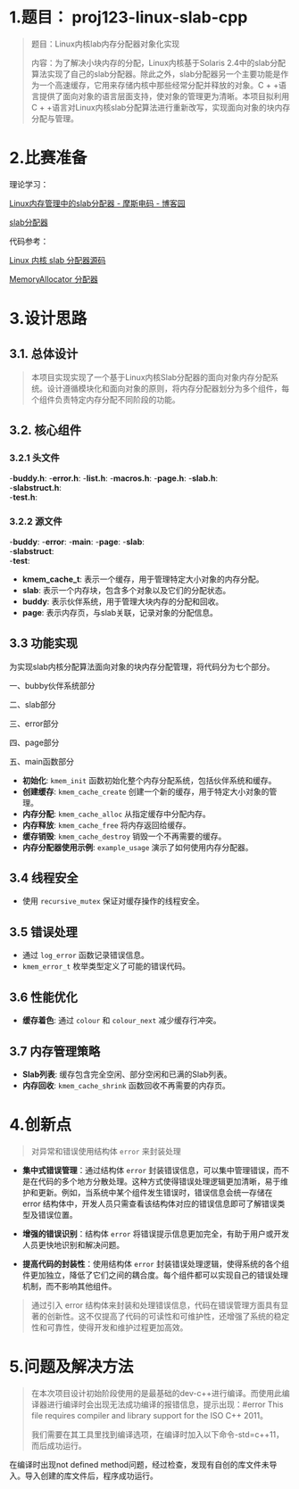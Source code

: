 # 1.题目： proj123-linux-slab-cpp

> 题目：Linux内核lab内存分配器对象化实现  
> 
> 内容：为了解决小块内存的分配，Linux内核基于Solaris 2.4中的slab分配算法实现了自己的slab分配器。除此之外，slab分配器另一个主要功能是作为一个高速缓存，它用来存储内核中那些经常分配并释放的对象。C + +语言提供了面向对象的语言层面支持，使对象的管理更为清晰。本项目拟利用C + +语言对Linux内核slab分配算法进行重新改写，实现面向对象的块内存分配与管理。

# 2.比赛准备

理论学习：

[Linux内存管理中的slab分配器 - 摩斯电码 - 博客园](https://www.cnblogs.com/pengdonglin137/p/3878552.html)

[slab分配器](https://github.com/sonntex/slab-allocator)

代码参考：

[Linux 内核 slab 分配器源码](https://zhuanlan.zhihu.com/p/358891862)

[MemoryAllocator 分配器](https://github.com/cpt95/MemoryAllocator/blob/master/OS2%20Allocator%20Project/)

# 3.设计思路

## 3.1. 总体设计

> 本项目实现实现了一个基于Linux内核Slab分配器的面向对象内存分配系统。设计遵循模块化和面向对象的原则，将内存分配器划分为多个组件，每个组件负责特定内存分配不同阶段的功能。

## 3.2. 核心组件

 ### 3.2.1 头文件

  -**buddy.h**:
  -**error.h**: 
  -**list.h**: 
  -**macros.h**: 
  -**page.h**: 
  -**slab.h**:  
  -**slabstruct.h**:  
  -**test.h**: 

 ### 3.2.2 源文件

  -**buddy**:
  -**error**: 
  -**main**: 
  -**page**: 
  -**slab**:  
  -**slabstruct**:  
  -**test**: 

- **kmem_cache_t**: 表示一个缓存，用于管理特定大小对象的内存分配。
- **slab**: 表示一个内存块，包含多个对象以及它们的分配状态。
- **buddy**: 表示伙伴系统，用于管理大块内存的分配和回收。
- **page**: 表示内存页，与slab关联，记录对象的分配信息。

## 3.3 功能实现

  为实现slab内核分配算法面向对象的块内存分配管理，将代码分为七个部分。

  一、bubby伙伴系统部分


  二、slab部分


  三、error部分


  四、page部分
  

  五、main函数部分


- **初始化**: `kmem_init` 函数初始化整个内存分配系统，包括伙伴系统和缓存。
- **创建缓存**: `kmem_cache_create` 创建一个新的缓存，用于特定大小对象的管理。
- **内存分配**: `kmem_cache_alloc` 从指定缓存中分配内存。
- **内存释放**: `kmem_cache_free` 将内存返回给缓存。
- **缓存销毁**: `kmem_cache_destroy` 销毁一个不再需要的缓存。
- **内存分配器使用示例**: `example_usage` 演示了如何使用内存分配器。

## 3.4 线程安全

- 使用 `recursive_mutex` 保证对缓存操作的线程安全。

## 3.5 错误处理

- 通过 `log_error` 函数记录错误信息。
- `kmem_error_t` 枚举类型定义了可能的错误代码。

## 3.6 性能优化

- **缓存着色**: 通过 `colour` 和 `colour_next` 减少缓存行冲突。

## 3.7 内存管理策略

- **Slab列表**: 缓存包含完全空闲、部分空闲和已满的Slab列表。
- **内存回收**: `kmem_cache_shrink` 函数回收不再需要的内存页。

# 4.创新点

> 对异常和错误使用结构体 `error` 来封装处理

- **集中式错误管理**：通过结构体 `error` 封装错误信息，可以集中管理错误，而不是在代码的多个地方分散处理。这种方式使得错误处理逻辑更加清晰，易于维护和更新。例如，当系统中某个组件发生错误时，错误信息会统一存储在 error 结构体中，开发人员只需查看该结构体对应的错误信息即可了解错误类型及错误位置。

- **增强的错误识别**：结构体 `error` 将错误提示信息更加完全，有助于用户或开发人员更快地识别和解决问题。

- **提高代码的封装性**：使用结构体 `error` 封装错误处理逻辑，使得系统的各个组件更加独立，降低了它们之间的耦合度。每个组件都可以实现自己的错误处理机制，而不影响其他组件。

>  通过引入 error 结构体来封装和处理错误信息，代码在错误管理方面具有显著的创新性。这不仅提高了代码的可读性和可维护性，还增强了系统的稳定性和可靠性，使得开发和维护过程更加高效。

# 5.问题及解决方法

> 在本次项目设计初始阶段使用的是最基础的dev-c++进行编译。而使用此编译器进行编译时会出现无法成功编译的报错信息，提示出现：#error This file requires compiler and library support for the ISO C++ 2011。
> 
> 我们需要在其工具里找到编译选项，在编译时加入以下命令-std=c++11，而后成功运行。

  在编译时出现not defined method问题，经过检查，发现有自创的库文件未导入。导入创建的库文件后，程序成功运行。
